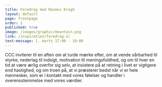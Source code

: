 ```yaml
---
title: Foredrag med Rasmus Kragh
layout: default
page: frontpage
order: 2
published: true
image: /images/graphic/mountain.png
link: /inspiration/foredrag-2/
text-message: 1. marts 17:00 - 19:00
---
```

CCC inviterer til en aften om at turde mærke efter, om at vende sårbarhed til styrke, nederlag til indsigt, motivation til meningsfuldhed, og om til hver en tid at være ærlig overfor sig selv, at insistere på at retning i livet er vigtigere end hastighed, og om troen på, at vi præsterer bedst når vi er hele mennesker, som er i kontakt med vores følelser og handler i overensstemmelse med vores værdier.